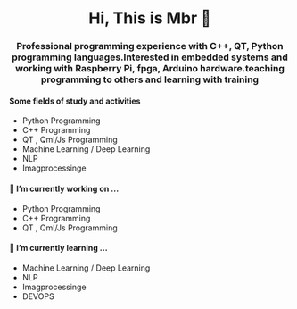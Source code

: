 <h1 align="center"> Hi, This is Mbr 👋 </h1>

<h3 align="center">Professional programming experience with C++, QT, Python programming languages.Interested in embedded systems and working with Raspberry Pi, fpga, Arduino hardware.teaching programming to others and learning with training</h3>

#### Some fields of study and activities 
- Python Programming
- C++ Programming
- QT , Qml/Js Programming
- Machine Learning / Deep Learning
- NLP
- Imagprocessinge 

#### 🔭 I’m currently working on ...
- Python Programming
- C++ Programming 
- QT , Qml/Js Programming
#### 🌱 I’m currently learning ...

- Machine Learning / Deep Learning
- NLP
- Imagprocessinge 
- DEVOPS

 <!--
- 👯 I’m looking to collaborate on ...
- 🤔 I’m looking for help with ...
- 💬 Ask me about ...
- 📫 How to reach me: ...
- 😄 Pronouns: ...
- ⚡ Fun fact: ...
-->
